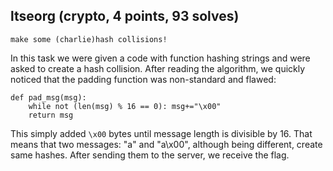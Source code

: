 ## ltseorg (crypto, 4 points, 93 solves)
	make some (charlie)hash collisions!

In this task we were given a code with function hashing strings and were asked to create
a hash collision. After reading the 
algorithm, we quickly noticed that the padding function was non-standard and flawed:
```
def pad_msg(msg):
	while not (len(msg) % 16 == 0): msg+="\x00"
	return msg
```
This simply added `\x00` bytes until message length is divisible by 16. That means that
two messages: "a" and "a\x00", although being different, create same hashes. After sending
them to the server, we receive the flag.
